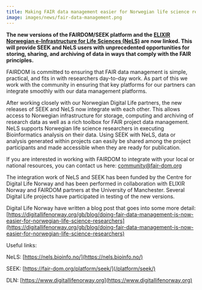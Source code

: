 ```yaml
---
title: Making FAIR data management easier for Norwegian life science researchers.
image: images/news/fair-data-management.png
---
```


**The new versions of the FAIRDOM/SEEK platform and the [ELIXIR Norwegian e-Infrastructure for Life Sciences (NeLS)](https://nels.bioinfo.no/) are now linked. 
This will provide SEEK and NeLS users with unprecedented opportunities for storing, sharing, and archiving of data in ways that comply 
with the FAIR principles.**

FAIRDOM is committed to ensuring that FAIR data management is simple, practical, and fits in with researchers day-to-day work. As part of this we work with the community in ensuring that key platforms for our partners can integrate smoothly with our data management platforms.

After working closely with our Norwegian Digital Life partners, the new releases of SEEK and NeLS now integrate with each other. This allows access to Norwegian infrastructure for storage, computing and archiving of research data as well as a rich toolbox for FAIR project data management. NeLS supports Norwegian life science researchers in executing Bioinformatics analysis on their data. Using SEEK with NeLS, data or analysis generated within projects can easily be shared among the project participants and made accessible when they are ready for publication.

If you are interested in working with FAIRDOM to integrate with your local or national resources, you can contact us here: [community@fair-dom.org](mailto:community@fair-dom.org)

The integration work of NeLS and SEEK has been funded by the Centre for Digital Life Norway and has been performed in collaboration with ELIXIR Norway and FAIRDOM partners at the University of Manchester. Several Digital Life projects have participated in testing of the new versions.

Digital Life Norway have written a blog post that goes into some more detail: [https://digitallifenorway.org/gb/blog/doing-fair-data-management-is-now-easier-for-norwegian-life-science-researchers](https://digitallifenorway.org/gb/blog/doing-fair-data-management-is-now-easier-for-norwegian-life-science-researchers)

Useful links:

NeLS: [https://nels.bioinfo.no/](https://nels.bioinfo.no/)

SEEK: [https://fair-dom.org/platform/seek/](/platform/seek/)

DLN: [https://www.digitallifenorway.org](https://www.digitallifenorway.org)
